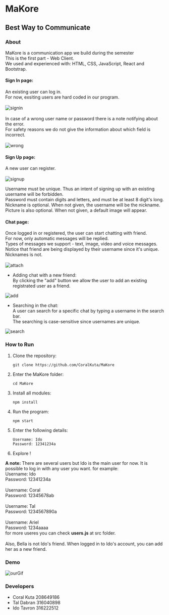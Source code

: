 # MaKore
## Best Way to Communicate

### About
MaKore is a communication app we build during the semester<br />
This is the first part - Web Client.<br />
We used and experienced with: HTML, CSS, JavaScript, React and Bootstrap.<br />

#### Sign In page:
An existing user can log in.<br />
For now, exsiting users are hard coded in our program.<br />
<br />
![signin](https://user-images.githubusercontent.com/90967892/164452725-c6b44047-79ee-4574-abfb-1dbcb88ecd80.jpg)<br />
<br />
In case of a wrong user name or password there is a note notifying about the error.<br />
For safety reasons we do not give the information about which field is incorrect.<br />
<br />
![wrong](https://user-images.githubusercontent.com/90967892/164452886-2eee7e94-8aa2-4346-acb6-445f9392e74c.jpg)<br />

#### Sign Up page:
A new user can register.<br />
<br />
![signup](https://user-images.githubusercontent.com/90967892/164452688-3818a90f-e764-47b8-99f7-fed8fe7ff71c.jpg)<br />

Username must be unique. Thus an intent of signing up with an existing username will be forbidden.<br />
Password must contain digits and letters, and must be at least 8 digit's long.<br />
Nickname is optional. When not given, the username will be the nickname.<br />
Picture is also optional. When not given, a default image will appear.<br />


#### Chat page:
Once logged in or registered, the user can start chatting with friend.<br />
For now, only automatic messages will be replied.<br />
Types of messages we support - text, image, video and voice messages.<br />
Notice that friend are being displayed by their username since it's unique. Nicknames is not.<br />
<br />
![attach](https://user-images.githubusercontent.com/90967892/164453020-b9d54872-12a5-4210-bb96-5d42e0b84293.jpg)<br />


- Adding chat with a new friend:<br />
By clicking the "add" button we allow the user to add an existing registrated user as a friend.<br />

![add](https://user-images.githubusercontent.com/90967892/164453051-a4c543b4-e3d6-493a-9bd5-445ab41b8719.jpg)<br />


- Searching in the chat:<br />
A user can search for a specific chat by typing a username in the search bar.<br />
The searching is case-sensitive since usernames are unique.<br />

![search](https://user-images.githubusercontent.com/90967892/164453207-d4c88789-04eb-4dcb-a22d-1f0a9522d70e.jpg)<br />



### How to Run
1. Clone the repository:
    ```
    git clone https://github.com/CoralKuta/MaKore
    ```
2. Enter the MaKore folder:
    ```
    cd MaKore
    ```
3. Install all modules:
    ```
    npm install
    ```
4. Run the program:
    ```
    npm start
    ```
5. Enter the following details:
    ```
    Username: Ido
    Password: 12341234a
    ``` 
6. Explore !


**A note:** There are several users but Ido is the main user for now. It is possible to log in with any user you want. for example:
<br />
Username: Ido<br />
Password: 12341234a
<br />
<br />
Username: Coral<br />
Password: 12345678ab
<br />
<br />
Username: Tal<br />
Password: 1234567890a
<br />
<br />
Username: Ariel<br />
Password: 1234aaaa
<br />
for more useres you can check **users.js** at src folder.<br />
<br />
Also, Bella is not Ido's friend. When logged in to Ido's account, you can add her as a new friend. 

### Demo
![ourGif](https://user-images.githubusercontent.com/92373590/164725983-68a33597-394a-4502-9c54-5a60acf0fcfe.gif)

### Developers
- Coral Kuta 208649186
- Tal Dabran 316040898
- Ido Tavron 316222512

